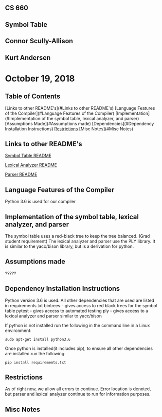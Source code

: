 ## CS 660
## Symbol Table

## Connor Scully-Allison
## Kurt Andersen
# October 19, 2018

## Table of Contents
[Links to other README's](#Links to other README's)
[Language Features of the Compiler](#Language Features of the Compiler)
[Implementation](#Implementation of the symbol table, lexical analyzer, and parser)
[Assumptions Made](#Assumptions made)
[Dependencies](#Dependency Installation Instructions)
[Restrictions](#Restrictions)
[Misc Notes](#Misc Notes)

## Links to other README's
[Symbol Table README](./SymbolTable/README.md)

[Lexical Analyzer README](./LexicalAnalizer/README.md)

[Parser README](./Parser/README.md)

## Language Features of the Compiler
Python 3.6 is used for our compiler

## Implementation of the symbol table, lexical analyzer, and parser
The symbol table uses a red-black tree to keep the tree balanced. (Grad student requirement)
The lexical analyzer and parser use the PLY library.  It is similar to the yacc/bison library,
but is a derivation for python.

## Assumptions made
?????

## Dependency Installation Instructions
Python version 3.6 is used.
All other dependencies that are used are listed in requirements.txt
	bintrees - gives access to red black trees for the symbol table
	pytest - gives access to automated testing
	ply - gives access to a lexical analyzer and parser similar to yacc/bison

If python is not installed run the following in the command line in a Linux environment:
```
sudo apt-get install python3.6
```
Once python is installed(it includes pip), to ensure all other dependencies are installed run the following:
```
pip install requirements.txt
```

## Restrictions
As of right now, we allow all errors to continue.  Error location is denoted, but parser and lexical analyzer
continue to run for information purposes.

## Misc Notes


